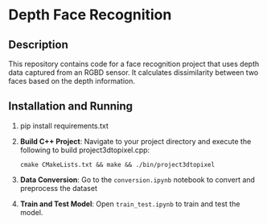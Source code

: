 # Depth Face Recognition

## Description

This repository contains code for a face recognition project that uses depth data captured from an RGBD sensor. It calculates dissimilarity between two faces based on the depth information.

## Installation and Running
1. pip install requirements.txt 

2. **Build C++ Project**: Navigate to your project directory and execute the following to build project3dtopixel.cpp:

   `cmake CMakeLists.txt && make && ./bin/project3dtopixel`

2. **Data Conversion**: Go to the `conversion.ipynb` notebook to convert and preprocess the dataset

3. **Train and Test Model**: Open `train_test.ipynb` to train and test the model.

